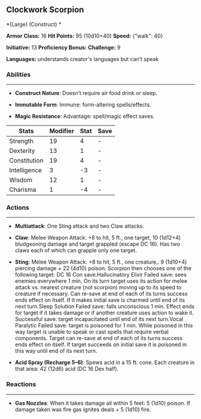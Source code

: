 ## Clockwork Scorpion
*(Large) (Construct) *

**Armor Class:** 16
**Hit Points:** 95 (10d10+40)
**Speed:** {"walk": 40}

**Initiative:** 13
**Proficiency Bonus:**
**Challenge:** 9

**Languages:** understands creator's languages but can’t speak

### Abilities
 --- 
- **Construct Nature**: Doesn’t require air food drink or sleep.

- **Immutable Form**: Immune: form-altering spells/effects.

- **Magic Resistance**: Advantage: spell/magic effect saves.



| Stats | Modifier | Stat | Save
| ---- | ---- | ---- | ---- |
| Strength | 19 | 4 | - |
| Dexterity | 13 | 1 | - |
| Constitution | 19 | 4 | - |
| Intelligence | 3 | -3 | - |
| Wisdom | 12 | 1 | - |
| Charisma | 1 | -4 | - |

### Actions
 --- 
- **Multiattack**: One Sting attack and two Claw attacks.

- **Claw**: Melee Weapon Attack: +8 to hit, 5 ft., one target, 10 (1d12+4) bludgeoning damage and target grappled (escape DC 16). Has two claws each of which can grapple only one target.

- **Sting**: Melee Weapon Attack: +8 to hit, 5 ft., one creature,. 9 (1d10+4) piercing damage + 22 (4d10) poison. Scorpion then chooses one of the following target: DC 16 Con save.Hallucinatory Elixir Failed save: sees enemies everywhere 1 min. On its turn target uses its action for melee attack vs. nearest creature (not scorpion) moving up to its speed to creature if necessary. Can re-save at end of each of its turns success ends effect on itself. If it makes initial save is charmed until end of its next turn.Sleep Solution Failed save: falls unconscious 1 min. Effect ends for target if it takes damage or if another creature uses action to wake it. Successful save: target incapacitated until end of its next turn.Vocal Paralytic Failed save: target is poisoned for 1 min. While poisoned in this way target is unable to speak or cast spells that require verbal components. Target can re-save at end of each of its turns success ends effect on itself. If target succeeds on initial save it is poisoned in this way until end of its next turn.

- **Acid Spray (Recharge 5–6)**: Spews acid in a 15 ft. cone. Each creature in that area: 42 (12d6) acid (DC 16 Dex half).

### Reactions
 --- 
- **Gas Nozzles**: When it takes damage all within 5 feet: 5 (1d10) poison. If damage taken was fire gas ignites deals + 5 (1d10) fire.

